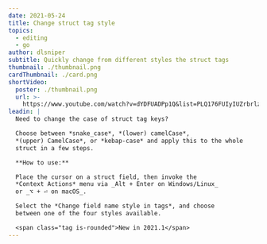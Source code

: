 ```yaml
---
date: 2021-05-24
title: Change struct tag style
topics:
  - editing
  - go
author: dlsniper
subtitle: Quickly change from different styles the struct tags
thumbnail: ./thumbnail.png
cardThumbnail: ./card.png
shortVideo:
  poster: ./thumbnail.png
  url: >-
    https://www.youtube.com/watch?v=dYDFUADPp1Q&list=PLQ176FUIyIUZrbrlz4AY1V8VzBJKZyVlW&index=19
leadin: |
  Need to change the case of struct tag keys?

  Choose between *snake_case*, *(lower) camelCase*,
  *(upper) CamelCase*, or *kebap-case* and apply this to the whole
  struct in a few steps.

  **How to use:**

  Place the cursor on a struct field, then invoke the
  *Context Actions* menu via _Alt + Enter on Windows/Linux_
  or _⌥ + ⏎ on macOS_.

  Select the *Change field name style in tags*, and choose 
  between one of the four styles available.

  <span class="tag is-rounded">New in 2021.1</span>
---
```


